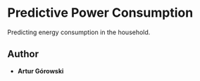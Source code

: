 # Predictive Power Consumption

Predicting energy consumption in the household.















## Author

* **Artur Górowski**  
